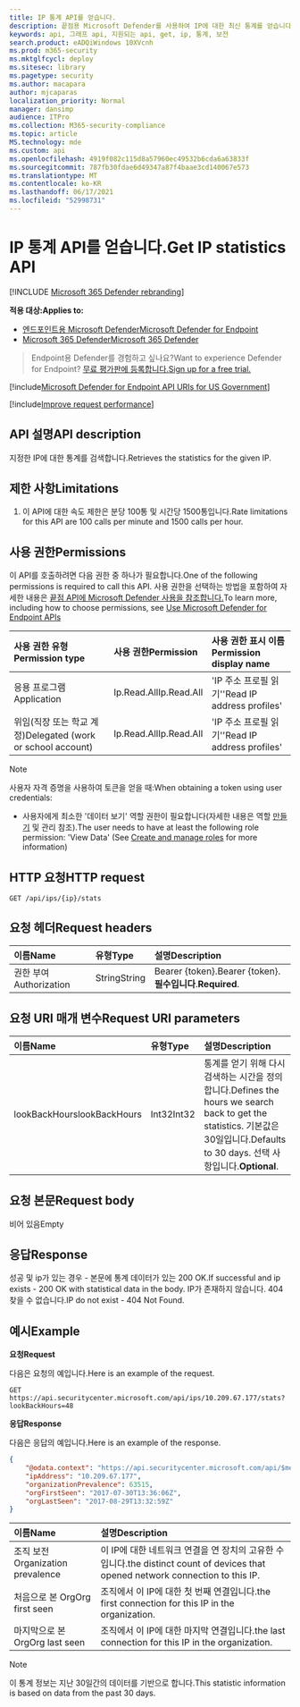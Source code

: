 ```yaml
---
title: IP 통계 API를 얻습니다.
description: 끝점용 Microsoft Defender를 사용하여 IP에 대한 최신 통계를 얻습니다.
keywords: api, 그래프 api, 지원되는 api, get, ip, 통계, 보전
search.product: eADQiWindows 10XVcnh
ms.prod: m365-security
ms.mktglfcycl: deploy
ms.sitesec: library
ms.pagetype: security
ms.author: macapara
author: mjcaparas
localization_priority: Normal
manager: dansimp
audience: ITPro
ms.collection: M365-security-compliance
ms.topic: article
MS.technology: mde
ms.custom: api
ms.openlocfilehash: 4919f082c115d8a57960ec49532b6cda6a63833f
ms.sourcegitcommit: 787fb30fdae6d49347a87f4baae3cd140067e573
ms.translationtype: MT
ms.contentlocale: ko-KR
ms.lasthandoff: 06/17/2021
ms.locfileid: "52998731"
---
```

# <a name="get-ip-statistics-api"></a><span data-ttu-id="baa99-104">IP 통계 API를 얻습니다.</span><span class="sxs-lookup"><span data-stu-id="baa99-104">Get IP statistics API</span></span>

[!INCLUDE [Microsoft 365 Defender rebranding](../../includes/microsoft-defender.md)]

<span data-ttu-id="baa99-105">**적용 대상:**</span><span class="sxs-lookup"><span data-stu-id="baa99-105">**Applies to:**</span></span>
- [<span data-ttu-id="baa99-106">엔드포인트용 Microsoft Defender</span><span class="sxs-lookup"><span data-stu-id="baa99-106">Microsoft Defender for Endpoint</span></span>](https://go.microsoft.com/fwlink/p/?linkid=2154037)
- [<span data-ttu-id="baa99-107">Microsoft 365 Defender</span><span class="sxs-lookup"><span data-stu-id="baa99-107">Microsoft 365 Defender</span></span>](https://go.microsoft.com/fwlink/?linkid=2118804)

> <span data-ttu-id="baa99-108">Endpoint용 Defender를 경험하고 싶나요?</span><span class="sxs-lookup"><span data-stu-id="baa99-108">Want to experience Defender for Endpoint?</span></span> [<span data-ttu-id="baa99-109">무료 평가판에 등록합니다.</span><span class="sxs-lookup"><span data-stu-id="baa99-109">Sign up for a free trial.</span></span>](https://www.microsoft.com/microsoft-365/windows/microsoft-defender-atp?ocid=docs-wdatp-exposedapis-abovefoldlink) 

[!include[Microsoft Defender for Endpoint API URIs for US Government](../../includes/microsoft-defender-api-usgov.md)]

[!include[Improve request performance](../../includes/improve-request-performance.md)]

## <a name="api-description"></a><span data-ttu-id="baa99-110">API 설명</span><span class="sxs-lookup"><span data-stu-id="baa99-110">API description</span></span>
<span data-ttu-id="baa99-111">지정한 IP에 대한 통계를 검색합니다.</span><span class="sxs-lookup"><span data-stu-id="baa99-111">Retrieves the statistics for the given IP.</span></span>

## <a name="limitations"></a><span data-ttu-id="baa99-112">제한 사항</span><span class="sxs-lookup"><span data-stu-id="baa99-112">Limitations</span></span>
1. <span data-ttu-id="baa99-113">이 API에 대한 속도 제한은 분당 100통 및 시간당 1500통입니다.</span><span class="sxs-lookup"><span data-stu-id="baa99-113">Rate limitations for this API are 100 calls per minute and 1500 calls per hour.</span></span>

## <a name="permissions"></a><span data-ttu-id="baa99-114">사용 권한</span><span class="sxs-lookup"><span data-stu-id="baa99-114">Permissions</span></span>
<span data-ttu-id="baa99-115">이 API를 호출하려면 다음 권한 중 하나가 필요합니다.</span><span class="sxs-lookup"><span data-stu-id="baa99-115">One of the following permissions is required to call this API.</span></span> <span data-ttu-id="baa99-116">사용 권한을 선택하는 방법을 포함하여 자세한 내용은 [끝점 API에 Microsoft Defender 사용을 참조합니다.](apis-intro.md)</span><span class="sxs-lookup"><span data-stu-id="baa99-116">To learn more, including how to choose permissions, see [Use Microsoft Defender for Endpoint APIs](apis-intro.md)</span></span>

<span data-ttu-id="baa99-117">사용 권한 유형</span><span class="sxs-lookup"><span data-stu-id="baa99-117">Permission type</span></span> |   <span data-ttu-id="baa99-118">사용 권한</span><span class="sxs-lookup"><span data-stu-id="baa99-118">Permission</span></span>  |   <span data-ttu-id="baa99-119">사용 권한 표시 이름</span><span class="sxs-lookup"><span data-stu-id="baa99-119">Permission display name</span></span>
:---|:---|:---
<span data-ttu-id="baa99-120">응용 프로그램</span><span class="sxs-lookup"><span data-stu-id="baa99-120">Application</span></span> |   <span data-ttu-id="baa99-121">Ip.Read.All</span><span class="sxs-lookup"><span data-stu-id="baa99-121">Ip.Read.All</span></span> |   <span data-ttu-id="baa99-122">'IP 주소 프로필 읽기'</span><span class="sxs-lookup"><span data-stu-id="baa99-122">'Read IP address profiles'</span></span>
<span data-ttu-id="baa99-123">위임(직장 또는 학교 계정)</span><span class="sxs-lookup"><span data-stu-id="baa99-123">Delegated (work or school account)</span></span> | <span data-ttu-id="baa99-124">Ip.Read.All</span><span class="sxs-lookup"><span data-stu-id="baa99-124">Ip.Read.All</span></span> |  <span data-ttu-id="baa99-125">'IP 주소 프로필 읽기'</span><span class="sxs-lookup"><span data-stu-id="baa99-125">'Read IP address profiles'</span></span>

>[!NOTE]
> <span data-ttu-id="baa99-126">사용자 자격 증명을 사용하여 토큰을 얻을 때:</span><span class="sxs-lookup"><span data-stu-id="baa99-126">When obtaining a token using user credentials:</span></span>
>- <span data-ttu-id="baa99-127">사용자에게 최소한 '데이터 보기' 역할 권한이 필요합니다(자세한 내용은 역할 [만들기](user-roles.md) 및 관리 참조).</span><span class="sxs-lookup"><span data-stu-id="baa99-127">The user needs to have at least the following role permission: 'View Data' (See [Create and manage roles](user-roles.md) for more information)</span></span>

## <a name="http-request"></a><span data-ttu-id="baa99-128">HTTP 요청</span><span class="sxs-lookup"><span data-stu-id="baa99-128">HTTP request</span></span>

```http
GET /api/ips/{ip}/stats
```

## <a name="request-headers"></a><span data-ttu-id="baa99-129">요청 헤더</span><span class="sxs-lookup"><span data-stu-id="baa99-129">Request headers</span></span>

<span data-ttu-id="baa99-130">이름</span><span class="sxs-lookup"><span data-stu-id="baa99-130">Name</span></span> | <span data-ttu-id="baa99-131">유형</span><span class="sxs-lookup"><span data-stu-id="baa99-131">Type</span></span> | <span data-ttu-id="baa99-132">설명</span><span class="sxs-lookup"><span data-stu-id="baa99-132">Description</span></span>
:---|:---|:---
<span data-ttu-id="baa99-133">권한 부여</span><span class="sxs-lookup"><span data-stu-id="baa99-133">Authorization</span></span> | <span data-ttu-id="baa99-134">String</span><span class="sxs-lookup"><span data-stu-id="baa99-134">String</span></span> | <span data-ttu-id="baa99-135">Bearer {token}.</span><span class="sxs-lookup"><span data-stu-id="baa99-135">Bearer {token}.</span></span> <span data-ttu-id="baa99-136">**필수입니다**.</span><span class="sxs-lookup"><span data-stu-id="baa99-136">**Required**.</span></span>

## <a name="request-uri-parameters"></a><span data-ttu-id="baa99-137">요청 URI 매개 변수</span><span class="sxs-lookup"><span data-stu-id="baa99-137">Request URI parameters</span></span>

<span data-ttu-id="baa99-138">이름</span><span class="sxs-lookup"><span data-stu-id="baa99-138">Name</span></span> | <span data-ttu-id="baa99-139">유형</span><span class="sxs-lookup"><span data-stu-id="baa99-139">Type</span></span> | <span data-ttu-id="baa99-140">설명</span><span class="sxs-lookup"><span data-stu-id="baa99-140">Description</span></span>
:---|:---|:---
<span data-ttu-id="baa99-141">lookBackHours</span><span class="sxs-lookup"><span data-stu-id="baa99-141">lookBackHours</span></span> | <span data-ttu-id="baa99-142">Int32</span><span class="sxs-lookup"><span data-stu-id="baa99-142">Int32</span></span> | <span data-ttu-id="baa99-143">통계를 얻기 위해 다시 검색하는 시간을 정의합니다.</span><span class="sxs-lookup"><span data-stu-id="baa99-143">Defines the hours we search back to get the statistics.</span></span> <span data-ttu-id="baa99-144">기본값은 30일입니다.</span><span class="sxs-lookup"><span data-stu-id="baa99-144">Defaults to 30 days.</span></span> <span data-ttu-id="baa99-145">선택 사항입니다.</span><span class="sxs-lookup"><span data-stu-id="baa99-145">**Optional**.</span></span>

## <a name="request-body"></a><span data-ttu-id="baa99-146">요청 본문</span><span class="sxs-lookup"><span data-stu-id="baa99-146">Request body</span></span>
<span data-ttu-id="baa99-147">비어 있음</span><span class="sxs-lookup"><span data-stu-id="baa99-147">Empty</span></span>

## <a name="response"></a><span data-ttu-id="baa99-148">응답</span><span class="sxs-lookup"><span data-stu-id="baa99-148">Response</span></span>
<span data-ttu-id="baa99-149">성공 및 ip가 있는 경우 - 본문에 통계 데이터가 있는 200 OK.</span><span class="sxs-lookup"><span data-stu-id="baa99-149">If successful and ip exists - 200 OK with statistical data in the body.</span></span> <span data-ttu-id="baa99-150">IP가 존재하지 않습니다. 404 찾을 수 없습니다.</span><span class="sxs-lookup"><span data-stu-id="baa99-150">IP do not exist - 404 Not Found.</span></span>


## <a name="example"></a><span data-ttu-id="baa99-151">예시</span><span class="sxs-lookup"><span data-stu-id="baa99-151">Example</span></span>

<span data-ttu-id="baa99-152">**요청**</span><span class="sxs-lookup"><span data-stu-id="baa99-152">**Request**</span></span>

<span data-ttu-id="baa99-153">다음은 요청의 예입니다.</span><span class="sxs-lookup"><span data-stu-id="baa99-153">Here is an example of the request.</span></span>

```http
GET https://api.securitycenter.microsoft.com/api/ips/10.209.67.177/stats?lookBackHours=48
```

<span data-ttu-id="baa99-154">**응답**</span><span class="sxs-lookup"><span data-stu-id="baa99-154">**Response**</span></span>

<span data-ttu-id="baa99-155">다음은 응답의 예입니다.</span><span class="sxs-lookup"><span data-stu-id="baa99-155">Here is an example of the response.</span></span>


```json
{
    "@odata.context": "https://api.securitycenter.microsoft.com/api/$metadata#microsoft.windowsDefenderATP.api.InOrgIPStats",
    "ipAddress": "10.209.67.177",
    "organizationPrevalence": 63515,
    "orgFirstSeen": "2017-07-30T13:36:06Z",
    "orgLastSeen": "2017-08-29T13:32:59Z"
}
```


| <span data-ttu-id="baa99-156">이름</span><span class="sxs-lookup"><span data-stu-id="baa99-156">Name</span></span> | <span data-ttu-id="baa99-157">설명</span><span class="sxs-lookup"><span data-stu-id="baa99-157">Description</span></span> |
| :--- | :---------- |
| <span data-ttu-id="baa99-158">조직 보전</span><span class="sxs-lookup"><span data-stu-id="baa99-158">Organization prevalence</span></span> | <span data-ttu-id="baa99-159">이 IP에 대한 네트워크 연결을 연 장치의 고유한 수입니다.</span><span class="sxs-lookup"><span data-stu-id="baa99-159">the distinct count of devices that opened network connection to this IP.</span></span> |
| <span data-ttu-id="baa99-160">처음으로 본 Org</span><span class="sxs-lookup"><span data-stu-id="baa99-160">Org first seen</span></span> | <span data-ttu-id="baa99-161">조직에서 이 IP에 대한 첫 번째 연결입니다.</span><span class="sxs-lookup"><span data-stu-id="baa99-161">the first connection for this IP in the organization.</span></span> |
| <span data-ttu-id="baa99-162">마지막으로 본 Org</span><span class="sxs-lookup"><span data-stu-id="baa99-162">Org last seen</span></span>  | <span data-ttu-id="baa99-163">조직에서 이 IP에 대한 마지막 연결입니다.</span><span class="sxs-lookup"><span data-stu-id="baa99-163">the last connection for this IP in the organization.</span></span> |

> [!NOTE]
> <span data-ttu-id="baa99-164">이 통계 정보는 지난 30일간의 데이터를 기반으로 합니다.</span><span class="sxs-lookup"><span data-stu-id="baa99-164">This statistic information is based on data from the past 30 days.</span></span> 
